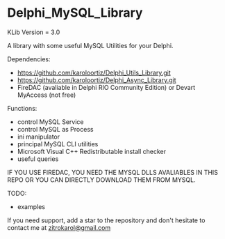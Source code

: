 # Delphi_MySQL_Library

KLib Version = 3.0

A library with some useful MySQL Utilities for your Delphi.

Dependencies:
 - https://github.com/karoloortiz/Delphi_Utils_Library.git
 - https://github.com/karoloortiz/Delphi_Async_Library.git
 - FireDAC (avaliable in Delphi RIO Community Edition) or Devart MyAccess (not free)
  
Functions:
- control MySQL Service
- control MySQL as Process
- ini manipulator
- principal MySQL CLI utilities
- Microsoft Visual C++ Redistributable install checker
- useful queries

IF YOU USE FIREDAC, YOU NEED THE MYSQL DLLS AVALIABLES IN THIS REPO OR YOU CAN DIRECTLY DOWNLOAD THEM FROM MYSQL.

TODO:
  - examples


If you need support, add a star to the repository and don't hesitate to contact me at zitrokarol@gmail.com
